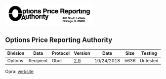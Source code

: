 ![Opra](https://github.com/Open-Markets-Initiative/Directory/blob/master/Logos/Opra.png)


## Options Price Reporting Authority

|Division | Data | Protocol | Version | Date | Size | Testing | Specification|
|--- | --- | --- | --- | --- | --- | --- | ---|
|Options | Recipient | Obdi | [2.9](https://github.com/Open-Markets-Initiative/wireshark-lua/blob/master/Opra/Opra.Options.Recipient.Obdi.v2.9.Script.Dissector.lua "Options Price Reporting Authority 2.9 Script Dissector") | 10/24/2018 | 5636 | Untested | [url](https://www.opradata.com/specs/opra_output_binary_dr_spec.pdf "Specification url") - [pdf](https://github.com/Open-Markets-Initiative/Directory/blob/master/Specifications/Opra/Opra.Options.Recipient.Bdi.v2.7.pdf "Specification pdf manual")|


Opra: [website](https://www.opraplan.com "Go to Options Price Reporting Authority")


